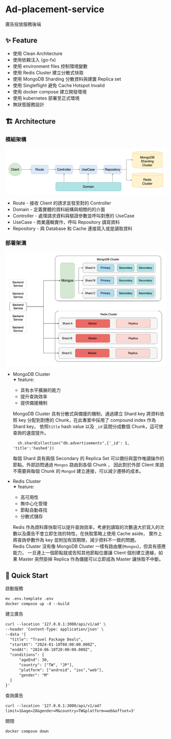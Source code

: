# Ad-placement-service
廣告投放服務後端
## ✨ Feature
* 使用 Clean Architecture 
* 使用依賴注入 (go-fx)
* 使用 environment files 控制環境變數
* 使用 Redis Cluster 建立分散式快取
* 使用 MongoDB Sharding 分散資料與建置 Replica set
* 使用 Singleflight 避免 Cache Hotspot Invalid
* 使用 docker compose 建立開發環境
* 使用 kubernetes 部署至正式環境
* 無狀態服務設計
## 🏗️ Architecture
### 模組架構
![module_block.png](./assets/module_block.png)
* Route - 接收 Client 的請求並發至對的 Controller
* Domain - 定義實體的資料結構與相關的的介面
* Controller - 處理請求資料與驗證參數並呼叫對應的 UseCase
* UseCase - 商業邏輯實作，呼叫 Repository 讀寫資料
* Repository - 與 Database 和 Cache 連接寫入或是讀取資料
### 部署架溝
![deployment_architecture.png](./assets/deployment_architecture.png)
* MongoDB Cluster    
  ✦ feature:
    * 具有水平擴展的能力
    * 提升查詢效率
    * 提供備援機制
  
  MongoDB Cluster 具有分散式與備援的機制，通過建立 Shard key 將資料依照 key 分配到對應的 Chunk，在此專案中採用了 compound index 作為 Shard key，
  依照`title` hash value 以及 `_id` 區間分成數個 Chunk，這可使查詢的速度提升。
  ```shell
    sh.shardCollection("db.advertisements",{'_id': 1, 'title':'hashed'})
  ```
  每個 Shard 具有兩個 Secondary 的 Replica Set 可以備份與當作唯讀操作的節點。外部訪問通過 `Mongos` 路由到各個 Chunk ，
因此對於外部 Client 來說不需要與每個 Chunk 的 `Mongod` 建立連接，可以減少遷移的成本。
    
     
* Redis Cluster  
  ✦ feature:
    * 高可用性
    * 無中心化管理
    * 節點自動尋找
    * 分散式儲存
  
  Redis 作為資料庫快取可以提升查詢效率，考慮到讀取的次數遠大於寫入的次數以及廣告不會立即生效的特性，在快取策略上使用 Cache aside，
  實作上將查詢參數作為 key 並附加有效期限，減少資料不一致的問題。   
  Redis Cluster 沒有像 MongoDB Cluster 一樣有路由層(`Mongos`)，但具有感應能力，
  一旦連上一個節點就或告知其他節點位置讓 Client 個別建立連線，如果 Master 突然掛掉 Replica 作為備援可以立即成為 Master 讓快取不中斷。
## 🚀 Quick Start
啟動服務
```shell
mv .env.template .env
docker compose up -d --build 
```
建立廣告
```shell
curl --location '127.0.0.1:3000/api/v1/ad' \
--header 'Content-Type: application/json' \
--data '{
  "title": "Travel Package Deals",
  "startAt": "2024-01-10T08:00:00.000Z",
  "endAt": "2024-06-10T20:00:00.000Z",
  "conditions": {
      "ageEnd": 30,
      "country": ["TW", "JP"],
      "platform": ["android", "ios","web"],
      "gender": "M"
  }
}'
```
查詢廣告
```shell
curl --location '127.0.0.1:3000/api/v1/ad?limit=1&age=28&gender=M&country=TW&platform=web&offset=3' 
```
關閉
```shell
docker compose down
```